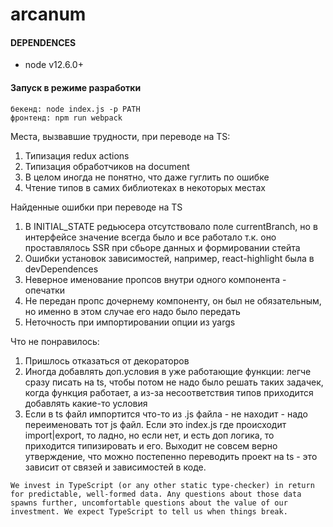 # arcanum

#### DEPENDENCES
 - node v12.6.0+

#### Запуск в режиме разработки
```
бекенд: node index.js -p PATH
фронтенд: npm run webpack
```

Места, вызвавшие трудности, при переводе на TS:
1. Типизация redux actions
2. Типизация обработчиков на document
3. В целом иногда не понятно, что даже гуглить по ошибке
4. Чтение типов в самих библиотеках в некоторых местах

Найденные ошибки при переводе на TS
1.  В INITIAL_STATE редьюсера отсутствовало поле currentBranch, но в интерфейсе значение всегда
было и все работало т.к. оно проставлялось SSR при сбьоре данных и формировании стейта
2. Ошибки установок зависимостей, например, react-highlight была в devDependences
3. Неверное именование пропсов внутри одного компонента - опечатки
4. Не передан пропс дочернему компоненту, он был не обязательным, но именно в этом случае его надо было передать
5. Неточность при импортировании опции из yargs

Что не понравилось:
1. Пришлось отказаться от декораторов
2. Иногда добавлять доп.условия в уже работающие функции: 
легче сразу писать на ts, чтобы потом не надо было решать таких задачек, когда функция работает,
а из-за несоответствия типов приходится добавлять какие-то условия
3. Если в ts файл импортится что-то из .js файла - не находит - надо переименовать тот js файл.
Если это index.js где происходит import|export, то ладно, но если нет, и есть доп логика, то приходится
типизировать и его. Выходит не совсем верно утверждение, что можно постепенно переводить проект на ts - это зависит от связей и зависимостей в коде.


``We invest in TypeScript (or any other static type-checker) in return for predictable,
well-formed data. Any questions about those data spawns further,
uncomfortable questions about the value of our investment.
We expect TypeScript to tell us when things break.``
